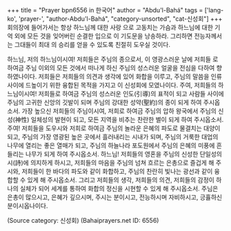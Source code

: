 +++
title = "Prayer bpn6556 in 한국어"
author = "Abdu'l-Bahá"
tags = ['lang-ko', 'prayer-', "author-Abdu'l-Bahá", "category-unsorted", "cat-신성회"]
+++
회의장에 들어가서는 항상 하느님께 대한 사랑 으로 고동치는 가슴과 하느님에 대한 기억 외에 모든 것을 잊어버린 순결한 입으로 이 기도문을 낭송하라. 그리하면 전능자께서는 그대들이 최대 의 승리를 얻을 수 있도록 친절히 도우실 것이다.


하느님, 저의 하느님이시여! 저희들은 주님의 종으로서, 이 영광스러운 날에 저희들 로 하여금 주님 이외의 모든 것에서 떠나게 하신 주님의 성스러운 얼굴을 전심을 다하여 향하였나이다. 저희들은 저희들의 의견과 생각에 있어 화합을 이루고, 주님의 말씀을 인류 사이에 드높이기 위한 융합된 목적을 가지고 이 신성회에 모였나이다. 주여, 저희들의 하느님이시여! 저희들로 하여금 주님의 성스러운 인도(引導)의 표적이 되고 사람들 사이에 주님의 고귀한 신앙의 깃발이 되며 주님의 강대한 성약(聖約)의 종이 되게 하여 주시옵소서. 가장 높으신 저희들의 주님이시여, 저희로 하여금 주님의 압하 왕국에서 주님의 신성(神性) 일체성의 발현이 되고, 모든 지역을 비추는 찬란한 별이 되게 하여 주시옵소서. 주여! 저희들을 도우시와 저희로 하여금 주님의 놀라운 은혜의 파도로 물결치는 대양이 되고, 주님의 가장 영광된 높은 곳에서 흘러내리는 시내가 되며, 주님의 거룩한 대업의 나무에 열리는 좋은 열매가 되고, 주님의 하늘나라 포도원에서 주님의 은혜의 미풍에 흔들리는 나무가 되게 하여 주시옵소서. 하느님! 저희들의 영혼을 주님의 신성한 단일성의 시(詩)에 의지하게 하시고, 저희들의 마음을 주님의 넘쳐 흐르는 은총으로 즐겁게 해 주시와, 저희들이 한 바다의 파도와 같이 화합하고, 주님의 찬란히 빛나는 광선과 같이 융합할 수 있게 해 주시옵소서. 그리고 저희들의 생각, 저희들의 의견, 저희들의 감정이 하나의 실체가 되어 세계를 통하여 화합의 정신을 시현할 수 있게 해 주시옵소서. 주님은 은총이 많으시고, 은혜가 깊으시며, 주시는 분이시고, 전능하시며 자비하시고, 긍휼하신 분이시옵나이다.

(Source category: 신성회)
(Bahaiprayers.net ID: 6556)
